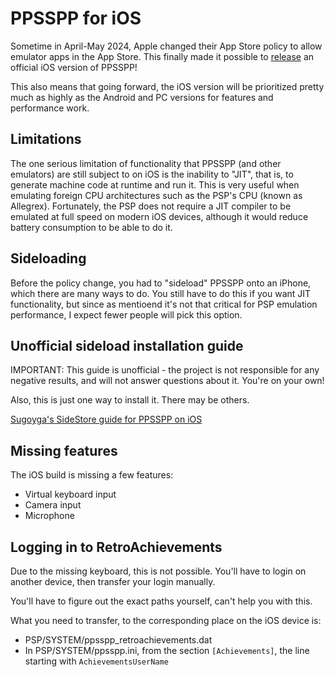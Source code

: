 # PPSSPP for iOS

Sometime in April-May 2024, Apple changed their App Store policy to allow emulator apps in the App Store. This finally made it possible to [release](/news/live-on-app-store)
 an official iOS version of PPSSPP!

This also means that going forward, the iOS version will be prioritized pretty much as highly as the Android and PC versions for features and performance work.

## Limitations

The one serious limitation of functionality that PPSSPP (and other emulators) are still subject to on iOS is the inability to "JIT", that is, to generate machine code at runtime and run it. This is very useful when emulating foreign CPU architectures such as the PSP's CPU (known as Allegrex). Fortunately, the PSP does not require a JIT compiler to be emulated at full speed on modern iOS devices, although it would reduce battery consumption to be able to do it.

## Sideloading

Before the policy change, you had to "sideload" PPSSPP onto an iPhone, which there are many ways to do. You still have to do this if you want JIT functionality, but since as mentioend it's not that critical for PSP emulation performance, I expect fewer people will pick this option.

## Unofficial sideload installation guide

IMPORTANT: This guide is unofficial - the project is not responsible for any negative results, and will not answer
questions about it. You're on your own!

Also, this is just one way to install it. There may be others.

[Sugoyga's SideStore guide for PPSSPP on iOS](https://suyogya.link/installing-sidestore-and-ppsspp-on-ios/)

## Missing features

The iOS build is missing a few features:

* Virtual keyboard input
* Camera input
* Microphone

## Logging in to RetroAchievements

Due to the missing keyboard, this is not possible. You'll have to login on another device, then transfer your login manually.

You'll have to figure out the exact paths yourself, can't help you with this.

What you need to transfer, to the corresponding place on the iOS device is:

* PSP/SYSTEM/ppsspp_retroachievements.dat
* In PSP/SYSTEM/ppsspp.ini, from the section `[Achievements]`, the line starting with `AchievementsUserName`
